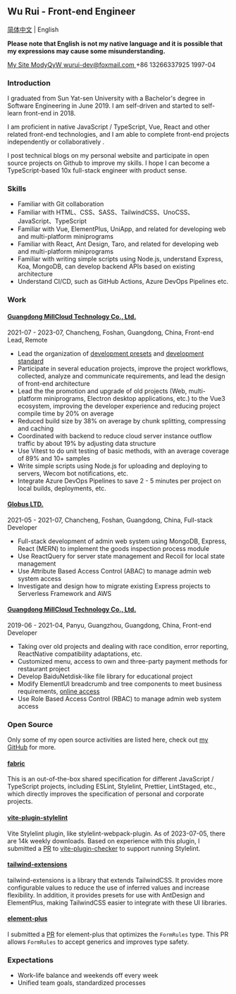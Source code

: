 ## Wu Rui - Front-end Engineer

[简体中文](./index.zh-CN.md) | English

**Please note that English is not my native language and it is possible that my expressions may cause some misunderstanding.**

<div class="flex flex-wrap">
  <a href="https://modyqyw.github.io" class="flex items-center mr-2">
    <iconify-icon icon="carbon:home" class="mr-1"></iconify-icon>
    My Site
  </a>
  <a href="https://github.com/ModyQyW" class="flex items-center mx-2">
    <iconify-icon icon="carbon:logo-github" class="mr-1"></iconify-icon>
    ModyQyW
  </a>
  <a href="mailto:wurui-dev@foxmail.com" class="flex items-center mx-2">
    <iconify-icon icon="carbon:email" class="mr-1"></iconify-icon>
    wurui-dev@foxmail.com
  </a>
  <span class="flex items-center mx-2">
    <iconify-icon icon="carbon:phone" class="mr-1"></iconify-icon>
    +86 13266337925
  </span>
  <span class="flex items-center mx-2">
    <iconify-icon icon="icon-park-outline:birthday-cake" class="mr-1"></iconify-icon>
    1997-04
  </span>
</div>

### Introduction

I graduated from Sun Yat-sen University with a Bachelor's degree in Software Engineering in June 2019. I am self-driven and started to self-learn front-end in 2018.

I am proficient in native JavaScript / TypeScript, Vue, React and other related front-end technologies, and I am able to complete front-end projects independently or collaboratively .

I post technical blogs on my personal website and participate in open source projects on Github to improve my skills. I hope I can become a TypeScript-based 10x full-stack engineer with product sense.

### Skills

- Familiar with Git collaboration
- Familiar with HTML、CSS、SASS、TailwindCSS、UnoCSS、JavaScript、TypeScript
- Familiar with Vue, ElementPlus, UniApp, and related for developing web and multi-platform miniprograms
- Familiar with React, Ant Design, Taro, and related for developing web and multi-platform miniprograms
- Familiar with writing simple scripts using Node.js, understand Express, Koa, MongoDB, can develop backend APIs based on existing architecture
- Understand CI/CD, such as GitHub Actions, Azure DevOps Pipelines etc.

### Work

#### [Guangdong MillCloud Technology Co., Ltd.](https://www.millcloud.cn/)

<p class="text-gray-500">2021-07 - 2023-07, Chancheng, Foshan, Guangdong, China, Front-end Lead, Remote</p>

- Lead the organization of [development presets](https://github.com/MillCloud/presets) and [development standard](https://millcloud.github.io/standard)
- Participate in several education projects, improve the project workflows, collected, analyze and communicate requirements, and lead the design of front-end architecture
- Lead the the promotion and upgrade of old projects (Web, multi-platform miniprograms, Electron desktop applications, etc.) to the Vue3 ecosystem, improving the developer experience and reducing project compile time by 20% on average
- Reduced build size by 38% on average by chunk splitting, compressing and caching
- Coordinated with backend to reduce cloud server instance outflow traffic by about 19% by adjusting data structure
- Use Vitest to do unit testing of basic methods, with an average coverage of 89% and 10+ samples
- Write simple scripts using Node.js for uploading and deploying to servers, Wecom bot notifications, etc.
- Integrate Azure DevOps Pipelines to save 2 - 5 minutes per project on local builds, deployments, etc.

#### [Globus LTD.](https://globus-china.com/)

<p class="text-gray-500 my-2">2021-05 - 2021-07, Chancheng, Foshan, Guangdong, China, Full-stack Developer</p>

- Full-stack development of admin web system using MongoDB, Express, React (MERN) to implement the goods inspection process module
- Use ReactQuery for server state management and Recoil for local state management
- Use Attribute Based Access Control (ABAC) to manage admin web system access
- Investigate and design how to migrate existing Express projects to Serverless Framework and AWS

#### [Guangdong MillCloud Technology Co., Ltd.](https://www.millcloud.cn/)

<p class="text-gray-500 my-2">2019-06 - 2021-04, Panyu, Guangzhou, Guangdong, China, Front-end Developer</p>

- Taking over old projects and dealing with race condition, error reporting, ReactNative compatibility adaptations, etc.
- Customized menu, access to own and three-party payment methods for restaurant project
- Develop BaiduNetdisk-like file library for educational project
- Modify ElementUI breadcrumb and tree components to meet business requirements, [online access](https://gitee.com/MillCloud/element)
- Use Role Based Access Control (RBAC) to manage admin web system access

### Open Source

Only some of my open source activities are listed here, check out [my GitHub](https://github.com/ModyQyW) for more.

#### [fabric](https://github.com/ModyQyW/fabric)

This is an out-of-the-box shared specification for different JavaScript / TypeScript projects, including ESLint, Stylelint, Prettier, LintStaged, etc., which directly improves the specification of personal and corporate projects.

#### [vite-plugin-stylelint](https://github.com/ModyQyW/vite-plugin-stylelint)

Vite Stylelint plugin, like stylelint-webpack-plugin. As of 2023-07-05, there are 14k weekly downloads. Based on experience with this plugin, I submitted a [PR](https://github.com/fi3ework/vite-plugin-checker/pull/158) to [vite-plugin-checker](https://github.com/fi3ework/vite-plugin-checker) to support running Stylelint.

#### [tailwind-extensions](https://github.com/ModyQyW/tailwind-extensions)

tailwind-extensions is a library that extends TailwindCSS. It provides more configurable values to reduce the use of inferred values and increase flexibility. In addition, it provides presets for use with AntDesign and ElementPlus, making TailwindCSS easier to integrate with these UI libraries.

#### [element-plus](https://github.com/element-plus/element-plus)

I submitted a [PR](https://github.com/element-plus/element-plus/pull/12549) for element-plus that optimizes the `FormRules` type. This PR allows `FormRules` to accept generics and improves type safety.

### Expectations

- Work-life balance and weekends off every week
- Unified team goals, standardized processes

<script src="https://cdn.jsdelivr.net/npm/@unocss/runtime"></script>
<script src="https://cdn.jsdelivr.net/npm/iconify-icon/dist/iconify-icon.min.js"></script>
